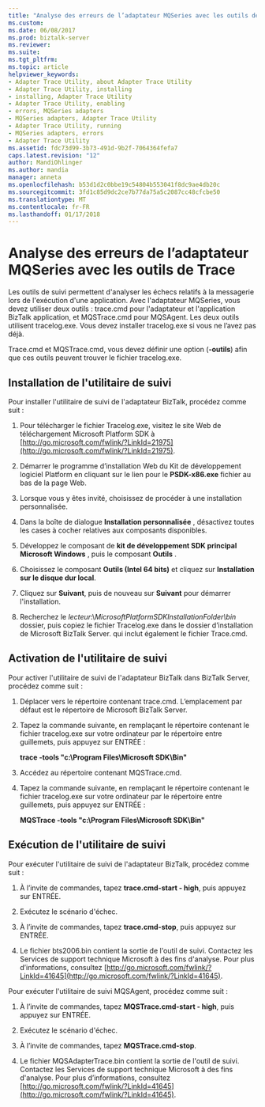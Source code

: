 ```yaml
---
title: "Analyse des erreurs de l’adaptateur MQSeries avec les outils de Trace | Documents Microsoft"
ms.custom: 
ms.date: 06/08/2017
ms.prod: biztalk-server
ms.reviewer: 
ms.suite: 
ms.tgt_pltfrm: 
ms.topic: article
helpviewer_keywords:
- Adapter Trace Utility, about Adapter Trace Utility
- Adapter Trace Utility, installing
- installing, Adapter Trace Utility
- Adapter Trace Utility, enabling
- errors, MQSeries adapters
- MQSeries adapters, Adapter Trace Utility
- Adapter Trace Utility, running
- MQSeries adapters, errors
- Adapter Trace Utility
ms.assetid: fdc73d99-3b73-491d-9b2f-7064364fefa7
caps.latest.revision: "12"
author: MandiOhlinger
ms.author: mandia
manager: anneta
ms.openlocfilehash: b53d1d2c0bbe19c54804b553041f8dc9ae4db20c
ms.sourcegitcommit: 3fd1c85d9dc2ce7b77da75a5c2087cc48cfcbe50
ms.translationtype: MT
ms.contentlocale: fr-FR
ms.lasthandoff: 01/17/2018
---
```

# <a name="analyzing-mqseries-adapter-errors-with-the-trace-tools"></a>Analyse des erreurs de l’adaptateur MQSeries avec les outils de Trace
Les outils de suivi permettent d'analyser les échecs relatifs à la messagerie lors de l'exécution d'une application. Avec l'adaptateur MQSeries, vous devez utiliser deux outils : trace.cmd pour l'adaptateur et l'application BizTalk application, et MQSTrace.cmd pour MQSAgent. Les deux outils utilisent tracelog.exe. Vous devez installer tracelog.exe si vous ne l’avez pas déjà.  
  
 Trace.cmd et MQSTrace.cmd, vous devez définir une option (**-outils**) afin que ces outils peuvent trouver le fichier tracelog.exe.  
  
## <a name="install-the-trace-utility"></a>Installation de l'utilitaire de suivi  
 Pour installer l'utilitaire de suivi de l'adaptateur BizTalk, procédez comme suit :  
  
1.  Pour télécharger le fichier Tracelog.exe, visitez le site Web de téléchargement Microsoft Platform SDK à [http://go.microsoft.com/fwlink/?LinkId=21975](http://go.microsoft.com/fwlink/?LinkId=21975).  
  
2.  Démarrer le programme d’installation Web du Kit de développement logiciel Platform en cliquant sur le lien pour le **PSDK-x86.exe** fichier au bas de la page Web.  
  
3.  Lorsque vous y êtes invité, choisissez de procéder à une installation personnalisée.  
  
4.  Dans la boîte de dialogue **Installation personnalisée** , désactivez toutes les cases à cocher relatives aux composants disponibles.  
  
5.  Développez le composant de **kit de développement SDK principal Microsoft Windows** , puis le composant **Outils** .  
  
6.  Choisissez le composant **Outils (Intel 64 bits)** et cliquez sur **Installation sur le disque dur local**.  
  
7.  Cliquez sur **Suivant**, puis de nouveau sur **Suivant** pour démarrer l'installation.  
  
8.  Recherchez le *lecteur*:\\*MicrosoftPlatformSDKInstallationFolder\bin* dossier, puis copiez le fichier Tracelog.exe dans le dossier d’installation de Microsoft BizTalk Server. qui inclut également le fichier Trace.cmd.  
  
## <a name="enable-the-trace-utility"></a>Activation de l'utilitaire de suivi  
 Pour activer l'utilitaire de suivi de l'adaptateur BizTalk dans BizTalk Server, procédez comme suit :  
  
1.  Déplacer vers le répertoire contenant trace.cmd. L’emplacement par défaut est le répertoire de Microsoft BizTalk Server.  
  
2.  Tapez la commande suivante, en remplaçant le répertoire contenant le fichier tracelog.exe sur votre ordinateur par le répertoire entre guillemets, puis appuyez sur ENTRÉE :  
  
     **trace -tools "c:\Program Files\Microsoft SDK\Bin"**  
  
3.  Accédez au répertoire contenant MQSTrace.cmd.  
  
4.  Tapez la commande suivante, en remplaçant le répertoire contenant le fichier tracelog.exe sur votre ordinateur par le répertoire entre guillemets, puis appuyez sur ENTRÉE :  
  
     **MQSTrace -tools "c:\Program Files\Microsoft SDK\Bin"**  
  
## <a name="run-the-trace-utility"></a>Exécution de l'utilitaire de suivi  
 Pour exécuter l'utilitaire de suivi de l'adaptateur BizTalk, procédez comme suit :  
  
1.  À l’invite de commandes, tapez **trace.cmd-start - high**, puis appuyez sur ENTRÉE.  
  
2.  Exécutez le scénario d'échec.  
  
3.  À l’invite de commandes, tapez **trace.cmd-stop**, puis appuyez sur ENTRÉE.  
  
4.  Le fichier bts2006.bin contient la sortie de l'outil de suivi. Contactez les Services de support technique Microsoft à des fins d'analyse. Pour plus d’informations, consultez [http://go.microsoft.com/fwlink/?LinkId=41645](http://go.microsoft.com/fwlink/?LinkId=41645).  
  
 Pour exécuter l'utilitaire de suivi MQSAgent, procédez comme suit :  
  
1.  À l’invite de commandes, tapez **MQSTrace.cmd-start - high**, puis appuyez sur ENTRÉE.  
  
2.  Exécutez le scénario d'échec.  
  
3.  À l’invite de commandes, tapez **MQSTrace.cmd-stop**.  
  
4.  Le fichier MQSAdapterTrace.bin contient la sortie de l'outil de suivi. Contactez les Services de support technique Microsoft à des fins d'analyse. Pour plus d’informations, consultez [http://go.microsoft.com/fwlink/?LinkId=41645](http://go.microsoft.com/fwlink/?LinkId=41645).